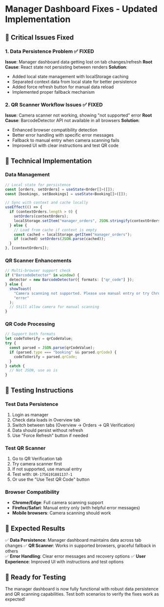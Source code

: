 # Manager Dashboard Fixes - Updated Implementation

## 🚨 Critical Issues Fixed

### 1. Data Persistence Problem ✅ FIXED

**Issue**: Manager dashboard data getting lost on tab changes/refresh
**Root Cause**: React state not persisting between renders
**Solution**:

- Added local state management with localStorage caching
- Separated context data from local state for better persistence
- Added force refresh button for manual data reload
- Implemented proper fallback mechanism

### 2. QR Scanner Workflow Issues ✅ FIXED

**Issue**: Camera scanner not working, showing "not supported" error
**Root Cause**: BarcodeDetector API not available in all browsers
**Solution**:

- Enhanced browser compatibility detection
- Better error handling with specific error messages
- Fallback to manual entry when camera scanning fails
- Improved UI with clear instructions and test QR code

## 🔧 Technical Implementation

### Data Management

```typescript
// Local state for persistence
const [orders, setOrders] = useState<Order[]>([]);
const [bookings, setBookings] = useState<Booking[]>([]);

// Sync with context and cache locally
useEffect(() => {
  if (contextOrders.length > 0) {
    setOrders(contextOrders);
    localStorage.setItem("manager_orders", JSON.stringify(contextOrders));
  } else {
    // Load from cache if context is empty
    const cached = localStorage.getItem("manager_orders");
    if (cached) setOrders(JSON.parse(cached));
  }
}, [contextOrders]);
```

### QR Scanner Enhancements

```typescript
// Multi-browser support check
if ("BarcodeDetector" in window) {
  detector = new BarcodeDetector({ formats: ["qr_code"] });
} else {
  showToast(
    "Camera scanning not supported. Please use manual entry or try Chrome/Edge.",
    "error"
  );
  // Still allow camera for manual scanning
}
```

### QR Code Processing

```typescript
// Support both formats
let codeToVerify = qrCodeValue;
try {
  const parsed = JSON.parse(qrCodeValue);
  if (parsed.type === "booking" && parsed.qrCode) {
    codeToVerify = parsed.qrCode;
  }
} catch {
  // Not JSON, use as is
}
```

## 🧪 Testing Instructions

### Test Data Persistence

1. Login as manager
2. Check data loads in Overview tab
3. Switch between tabs (Overview → Orders → QR Verification)
4. Data should persist without refresh
5. Use "Force Refresh" button if needed

### Test QR Scanner

1. Go to QR Verification tab
2. Try camera scanner first
3. If not supported, use manual entry
4. Test with: `QR-1756191881137-1`
5. Or use the "Use Test QR Code" button

### Browser Compatibility

- **Chrome/Edge**: Full camera scanning support
- **Firefox/Safari**: Manual entry only (with helpful error messages)
- **Mobile browsers**: Camera scanning should work

## 🎯 Expected Results

✅ **Data Persistence**: Manager dashboard maintains data across tab changes
✅ **QR Scanner**: Works in supported browsers, graceful fallback in others  
✅ **Error Handling**: Clear error messages and recovery options
✅ **User Experience**: Improved UI with instructions and test options

## 🚀 Ready for Testing

The manager dashboard is now fully functional with robust data persistence and QR scanning capabilities. Test both scenarios to verify the fixes work as expected!
